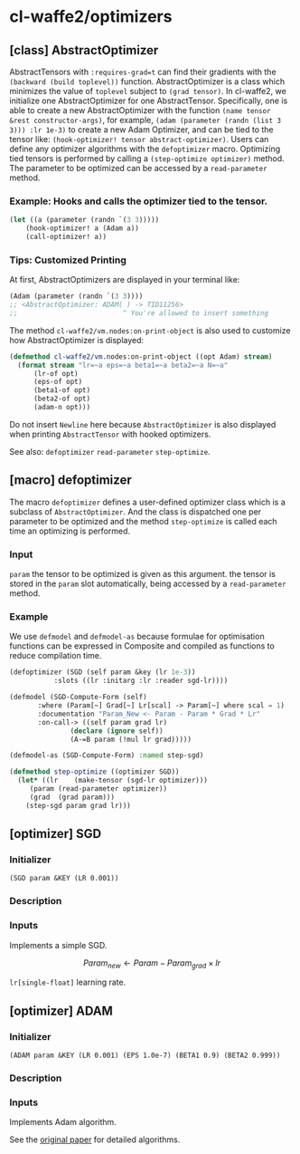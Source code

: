 
# cl-waffe2/optimizers

## [class] AbstractOptimizer

AbstractTensors with `:requires-grad=t` can find their gradients with the `(backward (build toplevel))` function. AbstractOptimizer is a class which minimizes the value of `toplevel` subject to `(grad tensor)`. In cl-waffe2, we initialize one AbstractOptimizer for one AbstractTensor. Specifically, one is able to create a new AbstractOptimizer with the function `(name tensor &rest constructor-args)`, for example, `(adam (parameter (randn (list 3 3))) :lr 1e-3)` to create a new Adam Optimizer, and can be tied to the tensor like: `(hook-optimizer! tensor abstract-optimizer)`. Users can define any optimizer algorithms with the `defoptimizer` macro. Optimizing tied tensors is performed by calling a `(step-optimize optimizer)` method. The parameter to be optimized can be accessed by a `read-parameter` method.

### Example: Hooks and calls the optimizer tied to the tensor.

```lisp
(let ((a (parameter (randn `(3 3)))))
    (hook-optimizer! a (Adam a))
    (call-optimizer! a))
```

### Tips: Customized Printing

At first, AbstractOptimizers are displayed in your terminal like:

```lisp
(Adam (parameter (randn `(3 3))))
;; <AbstractOptimizer: ADAM( ) -> TID11256>
;;                          ^ You're allowed to insert something
```

The method `cl-waffe2/vm.nodes:on-print-object` is also used to customize how AbstractOptimizer is displayed:

```lisp
(defmethod cl-waffe2/vm.nodes:on-print-object ((opt Adam) stream)
  (format stream "lr=~a eps=~a beta1=~a beta2=~a N=~a"
	  (lr-of opt)
	  (eps-of opt)
	  (beta1-of opt)
	  (beta2-of opt)
	  (adam-n opt)))
```

Do not insert `Newline` here because `AbstractOptimizer` is also displayed when printing `AbstractTensor` with hooked optimizers.

See also: `defoptimizer` `read-parameter` `step-optimize`.

## [macro] defoptimizer

The macro `defoptimizer` defines a user-defined optimizer class which is a subclass of `AbstractOptimizer`. And the class is dispatched one per parameter to be optimized and the method `step-optimize` is called each time an optimizing is performed.

### Input

`param` the tensor to be optimized is given as this argument. the tensor is stored in the `param` slot automatically, being accessed by a `read-parameter` method.

### Example

We use `defmodel` and `defmodel-as` because formulae for optimisation functions can be expressed in Composite and compiled as functions to reduce compilation time.

```lisp
(defoptimizer (SGD (self param &key (lr 1e-3))
		   :slots ((lr :initarg :lr :reader sgd-lr))))

(defmodel (SGD-Compute-Form (self)
	   :where (Param[~] Grad[~] Lr[scal] -> Param[~] where scal = 1)
	   :documentation "Param_New <- Param - Param * Grad * Lr"
	   :on-call-> ((self param grad lr)
		       (declare (ignore self))
		       (A-=B param (!mul lr grad)))))

(defmodel-as (SGD-Compute-Form) :named step-sgd)

(defmethod step-optimize ((optimizer SGD))
  (let* ((lr    (make-tensor (sgd-lr optimizer)))
	 (param (read-parameter optimizer))
	 (grad  (grad param)))    
    (step-sgd param grad lr)))
```

## [optimizer] SGD

### Initializer

```
(SGD param &KEY (LR 0.001))
```

### Description


### Inputs

Implements a simple SGD.

```math
Param_{new}\gets{Param - Param_{grad}\times{lr}}
```

`lr[single-float]` learning rate.
## [optimizer] ADAM

### Initializer

```
(ADAM param &KEY (LR 0.001) (EPS 1.0e-7) (BETA1 0.9) (BETA2 0.999))
```

### Description


### Inputs

Implements Adam algorithm.

See the [original paper](https://arxiv.org/abs/1412.6980) for detailed algorithms.
